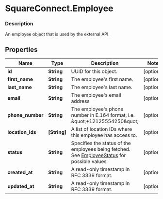 # SquareConnect.Employee

### Description

An employee object that is used by the external API.

## Properties
Name | Type | Description | Notes
------------ | ------------- | ------------- | -------------
**id** | **String** | UUID for this object. | [optional] 
**first_name** | **String** | The employee&#39;s first name. | [optional] 
**last_name** | **String** | The employee&#39;s last name. | [optional] 
**email** | **String** | The employee&#39;s email address | [optional] 
**phone_number** | **String** | The employee&#39;s phone number in E.164 format, i.e. \&quot;+12125554250\&quot; | [optional] 
**location_ids** | **[String]** | A list of location IDs where this employee has access to. | [optional] 
**status** | **String** | Specifies the status of the employees being fetched. See [EmployeeStatus](#type-employeestatus) for possible values | [optional] 
**created_at** | **String** | A read-only timestamp in RFC 3339 format. | [optional] 
**updated_at** | **String** | A read-only timestamp in RFC 3339 format. | [optional] 


